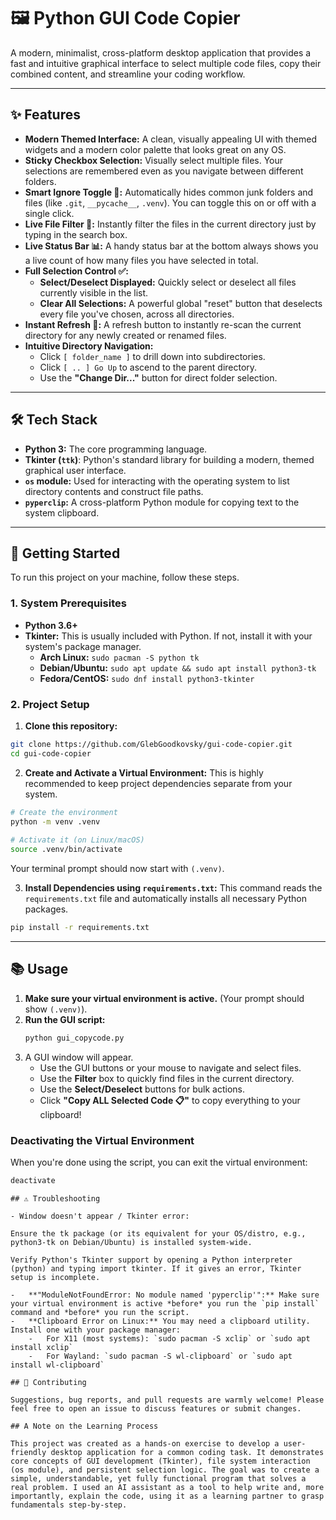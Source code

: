 # 🖼️ Python GUI Code Copier

A modern, minimalist, cross-platform desktop application that provides a fast and intuitive graphical interface to select multiple code files, copy their combined content, and streamline your coding workflow.

---

## ✨ Features

-   **Modern Themed Interface:** A clean, visually appealing UI with themed widgets and a modern color palette that looks great on any OS.
-   **Sticky Checkbox Selection:** Visually select multiple files. Your selections are remembered even as you navigate between different folders.
-   **Smart Ignore Toggle 🙈:** Automatically hides common junk folders and files (like `.git`, `__pycache__`, `.venv`). You can toggle this on or off with a single click.
-   **Live File Filter 🔎:** Instantly filter the files in the current directory just by typing in the search box.
-   **Live Status Bar 📊:** A handy status bar at the bottom always shows you a live count of how many files you have selected in total.
-   **Full Selection Control ✅:**
    *   **Select/Deselect Displayed:** Quickly select or deselect all files currently visible in the list.
    *   **Clear All Selections:** A powerful global "reset" button that deselects every file you've chosen, across all directories.
-   **Instant Refresh 🔄:** A refresh button to instantly re-scan the current directory for any newly created or renamed files.
-   **Intuitive Directory Navigation:**
    *   Click `[ folder_name ]` to drill down into subdirectories.
    *   Click `[ .. ] Go Up` to ascend to the parent directory.
    *   Use the **"Change Dir..."** button for direct folder selection.

---

## 🛠️ Tech Stack

-   **Python 3:** The core programming language.
-   **Tkinter (`ttk`)**: Python's standard library for building a modern, themed graphical user interface.
-   **`os` module:** Used for interacting with the operating system to list directory contents and construct file paths.
-   **`pyperclip`:** A cross-platform Python module for copying text to the system clipboard.

---
## 🚀 Getting Started

To run this project on your machine, follow these steps.

### 1. System Prerequisites

-   **Python 3.6+**
-   **Tkinter:** This is usually included with Python. If not, install it with your system's package manager.
    -   **Arch Linux:** `sudo pacman -S python tk`
    -   **Debian/Ubuntu:** `sudo apt update && sudo apt install python3-tk`
    -   **Fedora/CentOS:** `sudo dnf install python3-tkinter`

### 2. Project Setup

1.  **Clone this repository:**
```bash
git clone https://github.com/GlebGoodkovsky/gui-code-copier.git
cd gui-code-copier
```

2.  **Create and Activate a Virtual Environment:** This is highly recommended to keep project dependencies separate from your system.
```bash
# Create the environment
python -m venv .venv
    
# Activate it (on Linux/macOS)
source .venv/bin/activate
```

Your terminal prompt should now start with `(.venv)`.

3.  **Install Dependencies using `requirements.txt`:** This command reads the `requirements.txt` file and automatically installs all necessary Python packages.
```bash
pip install -r requirements.txt
```

---

## 📚 Usage

1.  **Make sure your virtual environment is active.** (Your prompt should show `(.venv)`).
2.  **Run the GUI script:**
    ```bash
    python gui_copycode.py
    ```
3.  A GUI window will appear.
    *   Use the GUI buttons or your mouse to navigate and select files.
    *   Use the **Filter** box to quickly find files in the current directory.
    *   Use the **Select/Deselect** buttons for bulk actions.
    *   Click **"Copy ALL Selected Code 📋"** to copy everything to your clipboard!

### Deactivating the Virtual Environment

When you're done using the script, you can exit the virtual environment:
```bash
deactivate
```

```
## ⚠️ Troubleshooting

- Window doesn't appear / Tkinter error:

Ensure the tk package (or its equivalent for your OS/distro, e.g., python3-tk on Debian/Ubuntu) is installed system-wide.

Verify Python's Tkinter support by opening a Python interpreter (python) and typing import tkinter. If it gives an error, Tkinter setup is incomplete.

-   **"ModuleNotFoundError: No module named 'pyperclip'":** Make sure your virtual environment is active *before* you run the `pip install` command and *before* you run the script.
-   **Clipboard Error on Linux:** You may need a clipboard utility. Install one with your package manager:
    -   For X11 (most systems): `sudo pacman -S xclip` or `sudo apt install xclip`
    -   For Wayland: `sudo pacman -S wl-clipboard` or `sudo apt install wl-clipboard`

## 🤝 Contributing

Suggestions, bug reports, and pull requests are warmly welcome! Please feel free to open an issue to discuss features or submit changes.

## A Note on the Learning Process

This project was created as a hands-on exercise to develop a user-friendly desktop application for a common coding task. It demonstrates core concepts of GUI development (Tkinter), file system interaction (os module), and persistent selection logic. The goal was to create a simple, understandable, yet fully functional program that solves a real problem. I used an AI assistant as a tool to help write and, more importantly, explain the code, using it as a learning partner to grasp fundamentals step-by-step.
